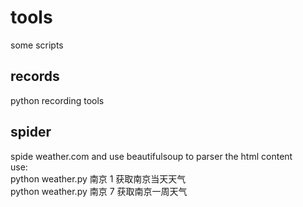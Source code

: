 # tools
some scripts
## records
python recording tools

## spider
spide weather.com and use beautifulsoup to parser the html content <br>
use:<br>
python weather.py 南京 1  获取南京当天天气<br>
python weather.py 南京 7  获取南京一周天气<br>
